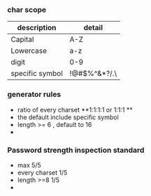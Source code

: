 ### char scope

description | detail
---|---
Capital | A-Z
Lowercase | a-z
digit | 0-9
specific symbol | !@#$%^&*?/.\


### generator rules
- ratio of every charset **1:1:1:1 or  1:1:1 **
- the default include specific symbol
- length >= 6 , default to 16
- 


### Password strength inspection standard
- max 5/5
- every charset 1/5
- length >=8  1/5
- 

###